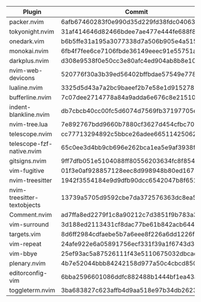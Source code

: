 | Plugin | Commit |
| --- | --- |
| packer.nvim | 6afb67460283f0e990d35d229fd38fdc04063e0a |
| tokyonight.nvim | 31af414646d82466bdee7ae477e444fe688f8ede |
| onedark.vim | b6b5ffe31a195a3077338d7a506b905e4a51590f |
| monokai.nvim | 6fb4f7fee6ce7106fbde36149eeec91e55751a22 |
| darkplus.nvim | d308e9538f0e50cc3e80afc4ed904ab8b8e10fe6 |
| nvim-web-devicons | 520776f30a3b39ed56402bffbdae57549e778b40 |
| lualine.nvim | 3325d5d43a7a2bc9baeef2b7e58e1d915278beaf |
| bufferline.nvim | 7c07dee2714778a84a9adda6e676c8e2151085f2 |
| indent-blankline.nvim | db7cbcb40cc00fc5d6074d7569fb37197705e7f6 |
| nvim-tree.lua | 7e892767bdd9660b7880cf3627d454cfbc701e9b |
| telescope.nvim | cc77713294892c5bbce26adee665114250624e6b |
| telescope-fzf-native.nvim | 65c0ee3d4bb9cb696e262bca1ea5e9af3938fc90 |
| gitsigns.nvim | 9ff7dfb051e5104088ff80556203634fc8f8546d |
| vim-fugitive | 01f3e0af928857128eec8d998948b80ed1678c18 |
| nvim-treesitter | 1942f3554184e9d9dfb90dcc6542047b8f6511f2 |
| nvim-treesitter-textobjects | 13739a5705d9592cbe7da372576363dc8ea5f723 |
| Comment.nvim | ad7ffa8ed2279f1c8a90212c7d3851f9b783a3d6 |
| vim-surround | 3d188ed2113431cf8dac77be61b842acb64433d9 |
| targets.vim | 8d6ff2984cdfaebe5b7a6eee8f226a6dd1226f2d |
| vim-repeat | 24afe922e6a05891756ecf331f39a1f6743d3d5a |
| vim-bbye | 25ef93ac5a87526111f43e5110675032dbcacf56 |
| plenary.nvim | 4b7e52044bbb84242158d977a50c4cbcd85070c7 |
| editorconfig-vim | 6bba2596601086ddfc882488b1444bf1ea43aab9 |
| toggleterm.nvim | 3ba683827c623affb4d9aa518e97b34db2623093 |

